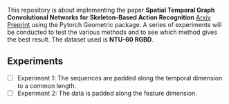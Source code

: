 This repository is about implementing the paper **Spatial Temporal Graph Convolutional Networks for Skeleton-Based Action Recognition** [Arxiv Preprint](https://arxiv.org/abs/1801.07455) using the Pytorch Geometric package. 
A series of experiments will be conducted to test the various methods and to see which method gives the best result. The dataset used is **NTU-60 RGBD**. 

## Experiments 
- [ ] Experiment 1: The sequences are padded along the temporal dimension to a common length.
- [ ] Experiment 2: The data is padded along the feature dimension.
